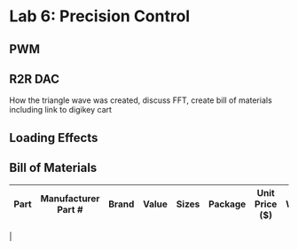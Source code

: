 # Lab 6: Precision Control


## PWM


## R2R DAC
How the triangle wave was created, discuss FFT, create bill of materials including link to digikey cart

## Loading Effects


## Bill of Materials


|Part     |Manufacturer Part #|Brand|Value|Sizes|Package      |Unit Price ($)|Website|
|------------|-------------------|-----|-------------------|-------------------|-------------|--------------|----|
|

